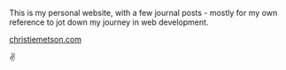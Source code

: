 This is my personal website, with a few journal posts - mostly for my own reference to jot down my journey in web development.

[christiemetson.com](christiemetson.com)

:v:
